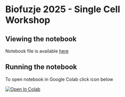 # Biofuzje 2025 - Single Cell Workshop

## Viewing the notebook

Notebook file is available [here](https://colab.research.google.com/drive/1P7jha2Voe8WfTymjfN8Lp7iPQ_KPXuEc?usp=sharing)

## Running the notebook

To open notebook in Google Colab click icon below

<a target="_blank" href="https://colab.research.google.com/drive/1P7jha2Voe8WfTymjfN8Lp7iPQ_KPXuEc?usp=sharing">
  <img src="https://colab.research.google.com/assets/colab-badge.svg" alt="Open In Colab"/>
</a>
